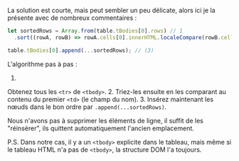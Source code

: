 La solution est courte, mais peut sembler un peu délicate, alors ici je la présente avec de nombreux commentaires :

```js
let sortedRows = Array.from(table.tBodies[0].rows) // 1
  .sort((rowA, rowB) => rowA.cells[0].innerHTML.localeCompare(rowB.cells[0].innerHTML));

table.tBodies[0].append(...sortedRows); // (3)
```

L'algorithme pas à pas :

1.
Obtenez tous les `<tr>` de `<tbody>`.
2.
Triez-les ensuite en les comparant au contenu du premier `<td>` (le champ du nom).
3.
Insérez maintenant les nœuds dans le bon ordre par `.append(...sortedRows)`.

Nous n'avons pas à supprimer les éléments de ligne, il suffit de les "réinsérer", ils quittent automatiquement l'ancien emplacement.

P.S.
Dans notre cas, il y a un `<tbody>` explicite dans le tableau, mais même si le tableau HTML n'a pas de `<tbody>`, la structure DOM l'a toujours.
